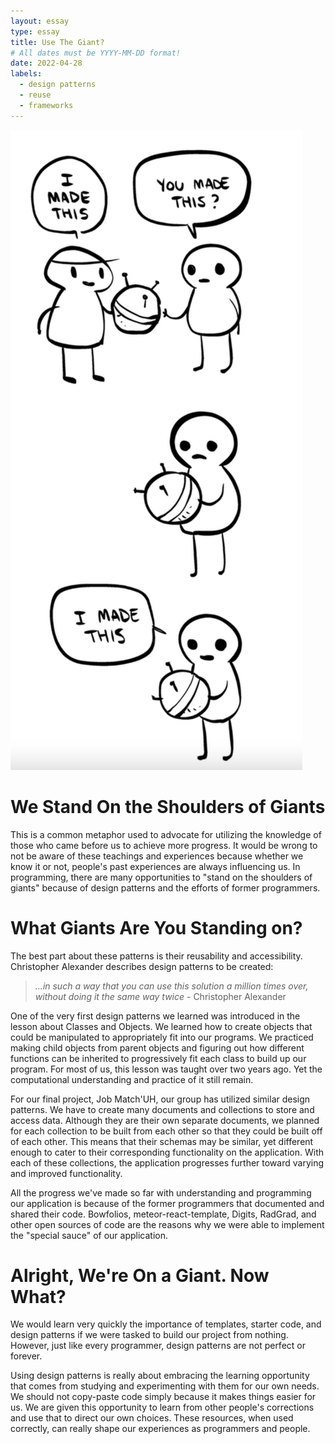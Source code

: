 ```yaml
---
layout: essay
type: essay
title: Use The Giant?
# All dates must be YYYY-MM-DD format!
date: 2022-04-28
labels:
  - design patterns
  - reuse
  - frameworks
---
```

<div>
  <img class="ui left floated medium image" src="../images/copying-image.png">


# We Stand On the Shoulders of Giants

This is a common metaphor used to advocate for utilizing the knowledge of those who came before us to achieve more progress. It would be wrong to not be aware of these teachings and experiences because whether we know it or not, people's past experiences are always influencing us. In programming, there are many opportunities to "stand on the shoulders of giants" because of design patterns and the efforts of former programmers.

# What Giants Are You Standing on?

The best part about these patterns is their reusability and accessibility. Christopher Alexander describes design patterns to be created:

> *...in such a way that you can use this solution a million times over, without doing it the same way twice* - Christopher Alexander

One of the very first design patterns we learned was introduced in the lesson about Classes and Objects. We learned how to create objects that could be manipulated to appropriately fit into our programs. We practiced making child objects from parent objects and figuring out how different functions can be inherited to progressively fit each class to build up our program. For most of us, this lesson was taught over two years ago. Yet the computational understanding and practice of it still remain.

For our final project, Job Match'UH, our group has utilized similar design patterns. We have to create many documents and collections to store and access data. Although they are their own separate documents, we planned for each collection to be built from each other so that they could be built off of each other. This means that their schemas may be similar, yet different enough to cater to their corresponding functionality on the application. With each of these collections, the application progresses further toward varying and improved functionality.

All the progress we've made so far with understanding and programming our application is because of the former programmers that documented and shared their code. Bowfolios, meteor-react-template, Digits, RadGrad, and other open sources of code are the reasons why we were able to implement the "special sauce" of our application.

# Alright, We're On a Giant. Now What?

We would learn very quickly the importance of templates, starter code, and design patterns if we were tasked to build our project from nothing. However, just like every programmer, design patterns are not perfect or forever. 

Using design patterns is really about embracing the learning opportunity that comes from studying and experimenting with them for our own needs. We should not copy-paste code simply because it makes things easier for us. We are given this opportunity to learn from other people's corrections and use that to direct our own choices. These resources, when used correctly, can really shape our experiences as programmers and people.
</div>
